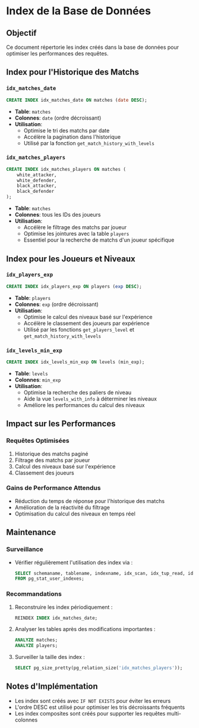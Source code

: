 # Index de la Base de Données

## Objectif
Ce document répertorie les index créés dans la base de données pour optimiser les performances des requêtes.

## Index pour l'Historique des Matchs

### `idx_matches_date`
```sql
CREATE INDEX idx_matches_date ON matches (date DESC);
```
- **Table**: `matches`
- **Colonnes**: `date` (ordre décroissant)
- **Utilisation**:
  - Optimise le tri des matchs par date
  - Accélère la pagination dans l'historique
  - Utilisé par la fonction `get_match_history_with_levels`

### `idx_matches_players`
```sql
CREATE INDEX idx_matches_players ON matches (
    white_attacker,
    white_defender,
    black_attacker,
    black_defender
);
```
- **Table**: `matches`
- **Colonnes**: tous les IDs des joueurs
- **Utilisation**:
  - Accélère le filtrage des matchs par joueur
  - Optimise les jointures avec la table `players`
  - Essentiel pour la recherche de matchs d'un joueur spécifique

## Index pour les Joueurs et Niveaux

### `idx_players_exp`
```sql
CREATE INDEX idx_players_exp ON players (exp DESC);
```
- **Table**: `players`
- **Colonnes**: `exp` (ordre décroissant)
- **Utilisation**:
  - Optimise le calcul des niveaux basé sur l'expérience
  - Accélère le classement des joueurs par expérience
  - Utilisé par les fonctions `get_players_level` et `get_match_history_with_levels`

### `idx_levels_min_exp`
```sql
CREATE INDEX idx_levels_min_exp ON levels (min_exp);
```
- **Table**: `levels`
- **Colonnes**: `min_exp`
- **Utilisation**:
  - Optimise la recherche des paliers de niveau
  - Aide la vue `levels_with_info` à déterminer les niveaux
  - Améliore les performances du calcul des niveaux

## Impact sur les Performances

### Requêtes Optimisées
1. Historique des matchs paginé
2. Filtrage des matchs par joueur
3. Calcul des niveaux basé sur l'expérience
4. Classement des joueurs

### Gains de Performance Attendus
- Réduction du temps de réponse pour l'historique des matchs
- Amélioration de la réactivité du filtrage
- Optimisation du calcul des niveaux en temps réel

## Maintenance

### Surveillance
- Vérifier régulièrement l'utilisation des index via :
  ```sql
  SELECT schemaname, tablename, indexname, idx_scan, idx_tup_read, idx_tup_fetch
  FROM pg_stat_user_indexes;
  ```

### Recommandations
1. Reconstruire les index périodiquement :
   ```sql
   REINDEX INDEX idx_matches_date;
   ```
2. Analyser les tables après des modifications importantes :
   ```sql
   ANALYZE matches;
   ANALYZE players;
   ```
3. Surveiller la taille des index :
   ```sql
   SELECT pg_size_pretty(pg_relation_size('idx_matches_players'));
   ```

## Notes d'Implémentation
- Les index sont créés avec `IF NOT EXISTS` pour éviter les erreurs
- L'ordre DESC est utilisé pour optimiser les tris décroissants fréquents
- Les index composites sont créés pour supporter les requêtes multi-colonnes 